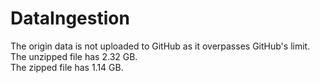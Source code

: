 # DataIngestion
 
The origin data is not uploaded to GitHub as it overpasses GitHub's limit.\
The unzipped file has 2.32 GB.\
The zipped file has 1.14 GB.
